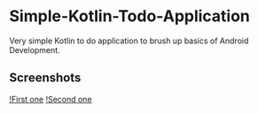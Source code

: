 # Simple-Kotlin-Todo-Application
Very simple Kotlin to do application to brush up basics of Android Development.

## Screenshots

[!First one](1.jpg)
[!Second one](2.jpg)
